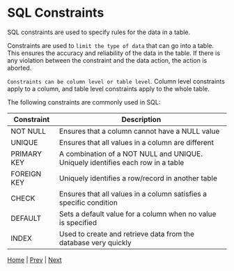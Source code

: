 # SQL Constraints

SQL constraints are used to specify rules for the data in a table.

Constraints are used to `limit the type of data` that can go into a table. This ensures the accuracy and reliability of the data in the table. If there is any violation between the constraint and the data action, the action is aborted.

`Constraints can be column level or table level`. Column level constraints apply to a column, and table level constraints apply to the whole table.

The following constraints are commonly used in SQL:

Constraint| Description
-|-
NOT NULL|Ensures that a column cannot have a NULL value
UNIQUE|Ensures that all values in a column are different
PRIMARY KEY|A combination of a NOT NULL and UNIQUE. Uniquely identifies each row in a table
FOREIGN KEY|Uniquely identifies a row/record in another table
CHECK|Ensures that all values in a column satisfies a specific condition
DEFAULT|Sets a default value for a column when no value is specified
INDEX|Used to create and retrieve data from the database very quickly

[Home](/README.md) | [Prev](/src/Chapter_1/datatypes.md) | [Next](/src/Chapter_1/types_of_statements.md)